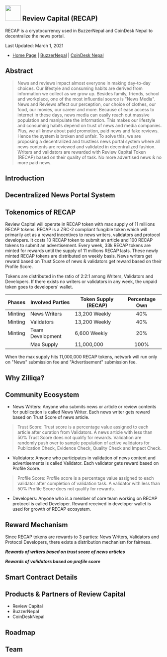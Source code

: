 ## <img src="https://github.com/Review-Capital-Blockchain-Ecosystem/RIP/blob/master/web%20icon-01.png" width = "50 px" /> Review Capital (RECAP)
RECAP is a cryptocurrency used in BuzzerNepal and CoinDesk Nepal to decentralize the news portal.

Last Updated: March 1, 2021

- [Home Page](https://www.reviewcapital.org) | [BuzzerNepal](https://www.buzzernepal.com) | [CoinDesk Nepal](https://www.coindesknepal.com)

## Abstract
>News and reviews impact almost everyone in making day-to-day choices. Our lifestyle and consuming habits are derived from information we collect as we grow up. Besides family, friends, school and workplace, one of the most influential source is "News Media".  News and Reviews affect our perception, our choice of clothes, our food, our movies, our career and more. Because of ease access to internet in these days, news media can easily reach out massive population and manipulate the information. This makes our lifestyle and consuming habits depend on trust of news and media companies. Plus, we all know about paid promotion, paid news and fake reviews. Hence the system is broken and unfair. To solve this, we are proposing a decentralized and trustless news portal system where all news contents are reviewed and validated in decentralized fashion. Writers and validators are rewarded with Review Capital Token (RECAP) based on their quality of task. No more advertised news & no more paid news.

## Introduction

## Decentralized News Portal System

## Tokenomics of RECAP
Review Capital will operate in RECAP token with max supply of 11 millions RECAP tokens. RECAP is a ZRC-2 compliant fungible token which will primarily act as a reward incentives to news writers, validators and protocol developers. It costs 10 RECAP token to submit an article and 100 RECAP tokens to submit an advertisement. Every week, 33k RECAP tokens are minted for rewards until the supply of 11 millions RECAP lasts. These newly minted RECAP tokens are distributed on weekly basis. News writers get reward based on Trust Score of news & validators get reward based on their Profile Score.

Tokens are distributed in the ratio of 2:2:1 among Writers, Validators and Developers. If there exists no writers or validators in any week, the unpaid token goes to developers' wallet.


| Phases   | Involved Parties                          | Token Supply (RECAP)    | Percentage Own |
| -------- | ----------------------------------------- | ----------------------- | :-----------:  |
| Minting  | News Writers                              | 13,200 Weekly           |      40%       |
| Minting  | Validators                                | 13,200 Weekly           |      40%       |
| Minting  | Team Development                          |  6,600 Weekly           |      20%       |
|          | Max Supply                                | 11,000,000              |     100%       |

When the max supply hits 11,000,000 RECAP tokens, network will run only on "News" submission fee and "Advertisement" submission fee.

## Why Zilliqa?

## Community Ecosystem
* News Writers: Anyone who submits news or article or review contents for publication is called News Writer. Each news writer gets reward based on Trust Score of news article.
>Trust Score: Trust score is a percentage value assigned to each article after curation from Validators. A news article with less than 50% Trust Score does not qualify for rewards. Validation are randomly push over to sample population of active validators for Publication Check, Evidence Check, Quality Check and Impact Check.

* Validators: Anyone who participates in validation of news content and advertisements is called Validator. Each validator gets reward based on Profile Score.
>Profile Score: Profile score is a percentage value assigned to each validator after completion of validation task. A validator with less than 50% Profile Score does not qualify for rewards. 

* Developers: Anyone who is a member of core team working on RECAP protocol is called Developer. Reward received in developer wallet is used for growth of RECAP ecosystem.


## Reward Mechanism
Since RECAP tokens are rewards to 3 parties: News Writers, Validators and Protocol Developers, there exists a distribution mechanism for fairness.

<i><b>Rewards of writers based on trust score of news articles</i></b>

<i><b>Rewards of validators based on profile score</i></b>

## Smart Contract Details

## Products & Partners of Review Capital
* Review Capital
* BuzzerNepal
* CoinDeskNepal


## Roadmap

## Team







